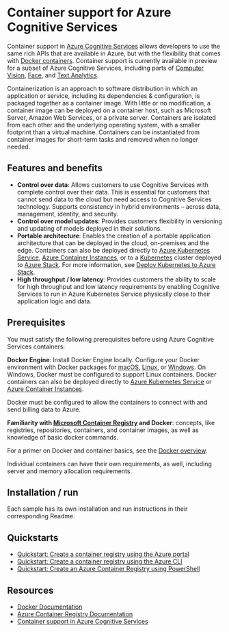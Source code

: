 # Container support for Azure Cognitive Services

Container support in [Azure Cognitive Services](https://docs.microsoft.com/en-us/azure/cognitive-services/) allows developers to use the same rich APIs that are available in Azure, but with the flexibility that comes with [Docker containers](https://www.docker.com/what-container). Container support is currently available in preview for a subset of Azure Cognitive Services, including parts of [Computer Vision](https://review.docs.microsoft.com/en-us/azure/cognitive-services/computer-vision/home), [Face](https://review.docs.microsoft.com/en-us/azure/cognitive-services/face/overview), and [Text Analytics](https://review.docs.microsoft.com/en-us/azure/cognitive-services/text-analytics/overview).

Containerization is an approach to software distribution in which an application or service, including its dependencies & configuration, is packaged together as a container image. With little or no modification, a container image can be deployed on a container host, such as Microsoft Server, Amazon Web Services, or a private server. Containers are isolated from each other and the underlying operating system, with a smaller footprint than a virtual machine. Containers can be instantiated from container images for short-term tasks and removed when no longer needed. 

## Features and benefits

* <b>Control over data</b>: Allows customers to use Cognitive Services with complete control over their data. This is essential for customers that cannot send data to the cloud but need access to Cognitive Services technology. Supports consistency in hybrid environments – across data, management, identity, and security.
* <b>Control over model updates</b>: Provides customers flexibility in versioning and updating of models deployed in their solutions.
* <b>Portable architecture</b>: Enables the creation of a portable application architecture that can be deployed in the cloud, on-premises and the edge. Containers can also be deployed directly to [Azure Kubernetes Service](https://review.docs.microsoft.com/en-us/azure/aks/), [Azure Container Instances](https://review.docs.microsoft.com/en-us/azure/container-instances/), or to a [Kubernetes](https://kubernetes.io/) cluster deployed to [Azure Stack](https://review.docs.microsoft.com/en-us/azure/azure-stack/). For more information, see [Deploy Kubernetes to Azure Stack](https://review.docs.microsoft.com/en-us/azure/azure-stack/user/azure-stack-solution-template-kubernetes-deploy).
* <b>High throughput / low latency</b>: Provides customers the ability to scale for high throughput and low latency requirements by enabling Cognitive Services to run in Azure Kubernetes Service physically close to their application logic and data.

## Prerequisites

You must satisfy the following prerequisites before using Azure Cognitive Services containers:

<b>Docker Engine</b>: Install Docker Engine locally. Configure your Docker environment with Docker packages for [macOS](https://docs.docker.com/docker-for-mac/), [Linux](https://docs.docker.com/engine/installation/#supported-platforms), or [Windows](https://docs.docker.com/docker-for-windows/). On Windows, Docker must be configured to support Linux containers. Docker containers can also be deployed directly to [Azure Kubernetes Service](https://review.docs.microsoft.com/en-us/azure/aks/) or [Azure Container Instances](https://review.docs.microsoft.com/en-us/azure/container-instances/).

Docker must be configured to allow the containers to connect with and send billing data to Azure.

<b>Familiarity with [Microsoft Container Registry](https://docs.microsoft.com/en-us/azure/container-registry/) and Docker</b>: concepts, like registries, repositories, containers, and container images, as well as knowledge of basic docker commands. 

For a primer on Docker and container basics, see the [Docker overview](https://docs.docker.com/engine/docker-overview/).

Individual containers can have their own requirements, as well, including server and memory allocation requirements.

## Installation / run

Each sample has its own installation and run instructions in their corresponding Readme.

## Quickstarts

- [Quickstart: Create a container registry using the Azure portal](https://docs.microsoft.com/en-us/azure/container-registry/container-registry-get-started-portal)
- [Quickstart: Create a container registry using the Azure CLI](https://docs.microsoft.com/en-us/azure/container-registry/container-registry-get-started-azure-cli)
- [Quickstart: Create an Azure Container Registry using PowerShell](https://docs.microsoft.com/en-us/azure/container-registry/container-registry-get-started-powershell)

## Resources

- [Docker Documentation](https://docs.docker.com/)
- [Azure Container Registry Documentation](https://docs.microsoft.com/en-us/azure/container-registry/)
- [Container support in Azure Cognitive Services](https://review.docs.microsoft.com/en-us/azure/cognitive-services/cognitive-services-container-support?branch=release-cogserv-containers-support)
